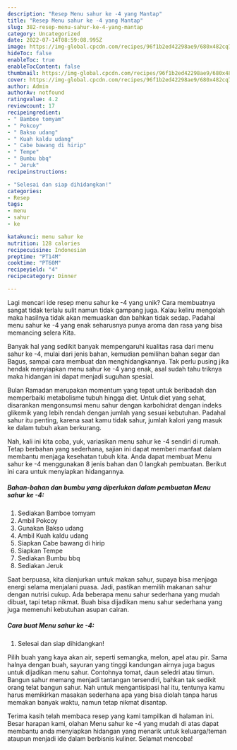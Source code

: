 ```yaml
---
description: "Resep Menu sahur ke -4 yang Mantap"
title: "Resep Menu sahur ke -4 yang Mantap"
slug: 382-resep-menu-sahur-ke-4-yang-mantap
category: Uncategorized
date: 2022-07-14T08:59:08.995Z
image: https://img-global.cpcdn.com/recipes/96f1b2ed42298ae9/680x482cq70/menu-sahur-ke-4-foto-resep-utama.jpg
hideToc: false
enableToc: true
enableTocContent: false
thumbnail: https://img-global.cpcdn.com/recipes/96f1b2ed42298ae9/680x482cq70/menu-sahur-ke-4-foto-resep-utama.jpg
cover: https://img-global.cpcdn.com/recipes/96f1b2ed42298ae9/680x482cq70/menu-sahur-ke-4-foto-resep-utama.jpg
author: Admin
authorAv: notfound
ratingvalue: 4.2
reviewcount: 17
recipeingredient:
- " Bamboe tomyam"
- " Pokcoy"
- " Bakso udang"
- " Kuah kaldu udang"
- " Cabe bawang di hirip"
- " Tempe"
- " Bumbu bbq"
- " Jeruk"
recipeinstructions:

- "Selesai dan siap dihidangkan!"
categories:
- Resep
tags:
- menu
- sahur
- ke

katakunci: menu sahur ke 
nutrition: 128 calories
recipecuisine: Indonesian
preptime: "PT14M"
cooktime: "PT60M"
recipeyield: "4"
recipecategory: Dinner

---
```





Lagi mencari ide resep menu sahur ke -4 yang unik? Cara membuatnya sangat tidak terlalu sulit namun tidak gampang juga. Kalau keliru mengolah maka hasilnya tidak akan memuaskan dan bahkan tidak sedap. Padahal menu sahur ke -4 yang enak seharusnya punya aroma dan rasa yang bisa memancing selera Kita.





Banyak hal yang sedikit banyak mempengaruhi kualitas rasa dari menu sahur ke -4, mulai dari jenis bahan, kemudian pemilihan bahan segar dan Bagus, sampai cara membuat dan menghidangkannya. Tak perlu pusing jika hendak menyiapkan menu sahur ke -4 yang enak,      asal sudah tahu triknya maka hidangan ini dapat menjadi suguhan spesial.














Bulan Ramadan merupakan momentum yang tepat untuk beribadah dan memperbaiki metabolisme tubuh hingga diet. Untuk diet yang sehat, disarankan mengonsumsi menu sahur dengan karbohidrat dengan indeks glikemik yang lebih rendah dengan jumlah yang sesuai kebutuhan. Padahal sahur itu penting, karena saat kamu tidak sahur, jumlah kalori yang masuk ke dalam tubuh akan berkurang.






Nah, kali ini kita coba, yuk, variasikan menu sahur ke -4 sendiri di rumah. Tetap berbahan yang sederhana, sajian ini dapat memberi manfaat dalam membantu menjaga kesehatan tubuh kita. Anda dapat membuat Menu sahur ke -4 menggunakan 8 jenis bahan dan 0 langkah pembuatan. Berikut ini cara untuk menyiapkan hidangannya.

<!--inarticleads1-->

##### Bahan-bahan dan bumbu yang diperlukan dalam pembuatan Menu sahur ke -4:

1. Sediakan  Bamboe tomyam
1. Ambil  Pokcoy
1. Gunakan  Bakso udang
1. Ambil  Kuah kaldu udang
1. Siapkan  Cabe bawang di hirip
1. Siapkan  Tempe
1. Sediakan  Bumbu bbq
1. Sediakan  Jeruk


Saat berpuasa, kita dianjurkan untuk makan sahur, supaya bisa menjaga energi selama menjalani puasa. Jadi, pastikan memilih makanan sahur dengan nutrisi cukup. Ada beberapa menu sahur sederhana yang mudah dibuat, tapi tetap nikmat. Buah bisa dijadikan menu sahur sederhana yang juga memenuhi kebutuhan asupan cairan. 

<!--inarticleads2-->

##### Cara buat Menu sahur ke -4:


1. Selesai dan siap dihidangkan!

Pilih buah yang kaya akan air, seperti semangka, melon, apel atau pir. Sama halnya dengan buah, sayuran yang tinggi kandungan airnya juga bagus untuk dijadikan menu sahur. Contohnya tomat, daun seledri atau timun. Bangun sahur memang menjadi tantangan tersendiri, bahkan tak sedikit orang telat bangun sahur. Nah untuk mengantisipasi hal itu, tentunya kamu harus memikirkan masakan sederhana apa yang bisa diolah tanpa harus memakan banyak waktu, namun tetap nikmat disantap. 

Terima kasih telah membaca resep yang kami tampilkan di halaman ini. Besar harapan kami, olahan Menu sahur ke -4 yang mudah di atas dapat membantu anda menyiapkan hidangan yang menarik untuk keluarga/teman ataupun menjadi ide dalam berbisnis kuliner. Selamat mencoba!
